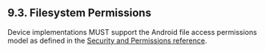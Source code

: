 ## 9.3\. Filesystem Permissions

Device implementations MUST support the Android file access permissions model
as defined in the [Security and Permissions
reference](http://developer.android.com/guide/topics/security/permissions.html).
